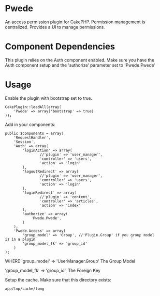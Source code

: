 Pwede
=====

An access permission plugin for CakePHP. Permission management is centralized. Provides a UI to manage permissions.

Component Dependencies
====
This plugin relies on the Auth component enabled. Make sure you have the Auth component setup and the 'authorize' parameter set to 'Pwede.Pwede'


Usage
=====
Enable the plugin with bootstrap set to true.

    CakePlugin::loadAll(array(
        'Pwede' => array('bootstrap' => true)
    ));

Add in your components:

    public $components = array(
        'RequestHandler',
        'Session',
        'Auth' => array(
            'loginAction' => array(
                    //'plugin' => 'user_manager',
                    'controller' => 'users',
                    'action' => 'login'
            ),
            'logoutRedirect' => array(
                    //'plugin' => 'user_manager',
                    'controller' => 'users',
                    'action' => 'login'
            ),
            'loginRedirect' => array(
                    //'plugin' => 'content',
                    'controller' => 'articles',
                    'action' => 'index'
            ),
            'authorize' => array(
                'Pwede.Pwede',
            )
        ),
        'Pwede.Access' => array(
            'group_model' => 'Group', //'Plugin.Group' if you group model is in a plugin
            'group_model_fk' => 'group_id'
        )
    );

WHERE
'group_model' => 'UserManager.Group'
The Group Model

'group_model_fk' => 'group_id',
The Foreign Key

Setup the cache. Make sure that this directory exists:

    app/tmp/cache/long

